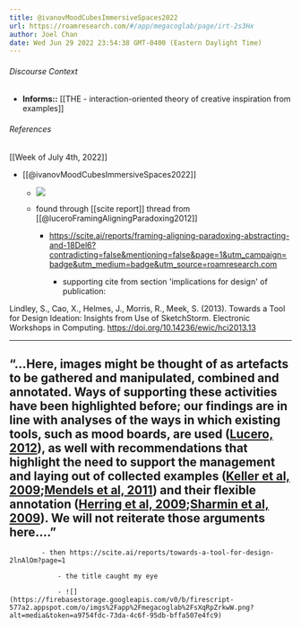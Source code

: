 ```yaml
---
title: @ivanovMoodCubesImmersiveSpaces2022
url: https://roamresearch.com/#/app/megacoglab/page/irt-2s3Hx
author: Joel Chan
date: Wed Jun 29 2022 23:54:38 GMT-0400 (Eastern Daylight Time)
---
```




###### Discourse Context

- **Informs::** [[THE - interaction-oriented theory of creative inspiration from examples]]

###### References

[[Week of July 4th, 2022]]

- [[@ivanovMoodCubesImmersiveSpaces2022]]

    - ![](https://firebasestorage.googleapis.com/v0/b/firescript-577a2.appspot.com/o/imgs%2Fapp%2Fmegacoglab%2Fuz1vRFoFqx.png?alt=media&token=2ca75eb6-a262-4746-bae7-e070358203e6)

    - found through [[scite report]] thread from [[@luceroFramingAligningParadoxing2012]]

        - https://scite.ai/reports/framing-aligning-paradoxing-abstracting-and-18Del6?contradicting=false&mentioning=false&page=1&utm_campaign=badge&utm_medium=badge&utm_source=roamresearch.com

            - supporting cite from section 'implications for design' of publication:

Lindley, S., Cao, X., Helmes, J., Morris, R., Meek, S. (2013). Towards a Tool for Design Ideation: Insights from Use of SketchStorm. Electronic Workshops in Computing. https://doi.org/10.14236/ewic/hci2013.13

----------------------------------------------------------------
“…Here, images might be thought of as artefacts to be gathered and manipulated, combined and annotated. Ways of supporting these activities have been highlighted before; our findings are in line with analyses of the ways in which existing tools, such as mood boards, are used ([Lucero, 2012]([[@luceroFramingAligningParadoxing2012]])), as well with recommendations that highlight the need to support the management and laying out of collected examples ([Keller et al, 2009]([[@kellerCollectingCabinetHow2009]]);[Mendels et al, 2011]([[@mendelsFreedSystemCreating2011]])) and their flexible annotation ([Herring et al, 2009]([[@herringGettingInspiredUnderstanding2009]]);[Sharmin et al, 2009]([[@sharminUnderstandingKnowledgeManagement2009b]])). We will not reiterate those arguments here.…”
----------------------------------------------------------------

            - then https://scite.ai/reports/towards-a-tool-for-design-2lnAlOm?page=1

                - the title caught my eye

                - ![](https://firebasestorage.googleapis.com/v0/b/firescript-577a2.appspot.com/o/imgs%2Fapp%2Fmegacoglab%2FsXqRpZrkwW.png?alt=media&token=a9754fdc-73da-4c6f-95db-bffa507e4fc9)
